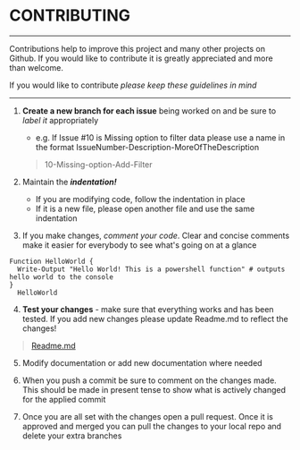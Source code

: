
# CONTRIBUTING
________________
Contributions help to improve this project and many other projects on Github. If you would like to contribute it is greatly appreciated and more than welcome.

If you would like to contribute *please keep these guidelines in mind*
________________
1. **Create a new branch for each issue** being worked on and be sure to *label it* appropriately
    - e.g. If Issue #10 is Missing option to filter data please use a name in the format IssueNumber-Description-MoreOfTheDescription
    > 10-Missing-option-Add-Filter

2. Maintain the _**indentation!**_
    - If you are modifying code, follow the indentation in place
    - If it is a new file, please open another file and use the same indentation

3. If you make changes, *comment your code*. Clear and concise comments make it easier for everybody to see what's going on at a glance
  ```  
  Function HelloWorld {
    Write-Output "Hello World! This is a powershell function" # outputs hello world to the console
 }
    HelloWorld
  ```

4. **Test your changes** - make sure that everything works and has been tested. If you add new changes please update Readme.md to reflect the changes!
> [Readme.md](https://github.com/aar318/New-Computer-Install/blob/main/README.md) 

5. Modify documentation or add new documentation where needed

6. When you push a commit be sure to comment on the changes made. This should be made in present tense to show what is actively changed for the applied commit

7. Once you are all set with the changes open a pull request. Once it is approved and merged you can pull the changes to your local repo and delete your extra branches
